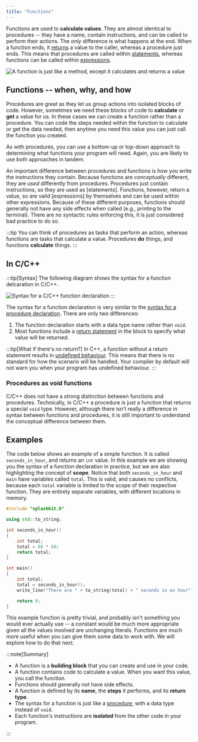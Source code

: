 ```yaml
---
title: "Functions"
---
```


Functions are used to **calculate values**. They are almost identical to procedures -- they have a name, contain instructions, and can be called to perform their actions. The *only* difference is what happens at the end. When a function ends, it [returns](../05-return) a value to the caller, whereas a procedure just ends. This means that procedures are called within [statements](../../../../part-1-instructions/2-communicating-syntax/1-concepts/02-statement), whereas functions can be called within [expressions](../../../../part-1-instructions/2-communicating-syntax/1-concepts/03-expression).

![A function is just like a method, except it calculates and returns a value](./images/function-concept.png "A function is just like a method, except it calculates and returns a value")

## Functions -- when, why, and how

Procedures are great as they let us group actions into isolated blocks of code. However, sometimes we need these blocks of code to **calculate** or **get** a value for us. In these cases we can create a function rather than a procedure. You can code the steps needed within the function to calculate or get the data needed, then anytime you need this value you can just call the function you created.

As with procedures, you can use a bottom-up or top-down approach to determining what functions your program will need.
Again, you are likely to use both approaches in tandem.

An important difference between procedures and functions is how you write the instructions they contain.
Because functions are *conceptually* different, they are *used* differently from procedures.
Procedures just contain instructions, so they are used as [statements].
Functions, however, return a value, so are valid [expressions] by themselves and can be used within other expressions.
Because of these different purposes, functions should generally not have any side effects when called (e.g., printing to the terminal).
There are no syntactic rules enforcing this, it is just considered bad practice to do so.

:::tip
You can think of procedures as tasks that perform an action, whereas functions are tasks that calculate a value. Procedures **do** things, and functions **calculate** things.
:::

## In C/C++

:::tip[Syntax]
The following diagram shows the syntax for a function delcaration in C/C++.

![Syntax for a C/C++ function declaration](./images/function-decl.png)
:::

The syntax for a function declaration is very similar to the [syntax for a procedure declaration](../02-procedures#in-cc).
There are only two differences:

1. The function declaration starts with a data type name rather than `void`.
2. Most functions include a [return statement](../05-return) in the block to specify what value will be returned.

:::tip[What if there's no return?]
In C++, a function without a return statement results in [undefined behaviour](https://en.wikipedia.org/wiki/Undefined_behavior). This means that there is no standard for how the scenario will be handled. Your compiler by default will not warn you when your program has undefined behaviour.
:::

### Procedures as void functions

C/C++ does not have a strong distinction between functions and procedures. Technically, in C/C++ a procedure is just a function that returns a special `void` type. However, although there isn't really a difference in syntax between functions and procedures, it is still important to understand the conceptual difference between them.

## Examples

The code below shows an example of a simple function.
It is called `seconds_in_hour`, and returns an `int` value.
In this example we are showing you the syntax of a function declaration in practice, but we are also highlighting the concept of **scope**.
Notice that both `seconds_in_hour` and `main` have variables called `total`.
This is valid, and causes no conflicts, because each `total` variable is limited to the scope of their respective function.
They are entirely separate variables, with different locations in memory.

```cpp
#include "splashkit.h"

using std::to_string;

int seconds_in_hour()
{
    int total;
    total = 60 * 60;
    return total;
}

int main()
{
    int total;
    total = seconds_in_hour();
    write_line("There are " + to_string(total) + " seconds in an hour");

    return 0;
}
```

This example function is pretty trivial, and probably isn't something you would ever actually use -- a constant would be much more appropriate given all the values involved are unchanging literals.
Functions are much more useful when you can give them some data to work with.
We will explore how to do that next.

:::note[Summary]

- A function is a **building block** that you can create and use in your code.
- A function contains code to calculate a value. When you want this value, you call the function.
- Functions should generally not have side effects.
- A function is defined by its **name**, the **steps** it performs, and its **return type**.
- The syntax for a function is just like a [procedure](../02-procedures), with a data type instead of `void`.
- Each function's instructions are **isolated** from the other code in your program.

:::
